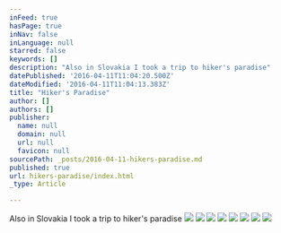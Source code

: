 ```yaml
---
inFeed: true
hasPage: true
inNav: false
inLanguage: null
starred: false
keywords: []
description: "Also in Slovakia I took a trip to hiker's paradise"
datePublished: '2016-04-11T11:04:20.500Z'
dateModified: '2016-04-11T11:04:13.383Z'
title: "Hiker's Paradise"
author: []
authors: []
publisher:
  name: null
  domain: null
  url: null
  favicon: null
sourcePath: _posts/2016-04-11-hikers-paradise.md
published: true
url: hikers-paradise/index.html
_type: Article

---
```

Also in Slovakia I took a trip to hiker's paradise
![](https://the-grid-user-content.s3-us-west-2.amazonaws.com/18806c55-4d04-416e-81f0-28e12f273580.jpg)
![](https://the-grid-user-content.s3-us-west-2.amazonaws.com/90b24ced-3e51-43eb-94d2-a09497ec4447.jpg)
![](https://the-grid-user-content.s3-us-west-2.amazonaws.com/3be76c77-ad49-40b7-9b69-8226c445089f.jpg)
![](https://the-grid-user-content.s3-us-west-2.amazonaws.com/637630bf-cc89-4069-a5b0-b937d71f4c8f.jpg)
![](https://the-grid-user-content.s3-us-west-2.amazonaws.com/fe42c411-7d69-49b6-9053-0f0908d82208.jpg)
![](https://the-grid-user-content.s3-us-west-2.amazonaws.com/0a7a8b83-93be-4e33-b8bb-28fb52ccbc85.jpg)
![](https://the-grid-user-content.s3-us-west-2.amazonaws.com/f4f64090-3669-413f-9383-9346db441307.jpg)
![](https://the-grid-user-content.s3-us-west-2.amazonaws.com/15fe8fc4-e450-4d7f-b087-2ab3c8134657.jpg)